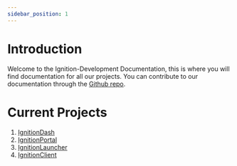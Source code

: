 ```yaml
---
sidebar_position: 1
---
```


# Introduction

Welcome to the 
Ignition-Development Documentation, this is where you will find documentation for all our projects. You can contribute to our documentation through the [Github repo](https://github.com/Ignition-Development/documentation).

# Current Projects
1. [IgnitionDash](IgnitionDash/Introduction)
2. [IgnitionPortal](IgnitionPortal/Introduction)
3. [IgnitionLauncher](IgnitionLauncher/Introduction)
4. [IgnitionClient](CyberClient/Introduction)